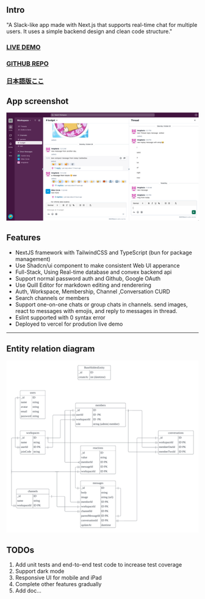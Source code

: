 ## Intro

"A Slack-like app made with Next.js that supports real-time chat for multiple users. It uses a simple backend design and clean code structure."

### [LIVE DEMO](https://slack-clone-ebon-phi.vercel.app/)

### [GITHUB REPO](https://github.com/lengdaxia/slack-clone)

### [日本語版ここ](readme-ja.md)

## App screenshot

![home-0](./screenshots/home-0.png)

## Features

- NextJS framework with TailwindCSS and TypeScript (bun for package management)
- Use Shadcn/ui component to make consistent Web UI apperance
- Full-Stack, Using Real-time database and convex backend api
- Support normal password auth and Github, Google OAuth
- Use Quill Editor for markdown editing and renderering
- Auth, Workspace, Membership, Channel ,Conversation CURD
- Search channels or members
- Support one-on-one chats or group chats in channels. send images, react to messages with emojis, and reply to messages in thread.
- Eslint supported with 0 syntax error
- Deployed to vercel for prodution live demo

---

## Entity relation diagram

![schema](./screenshots/Slack-Schema.png)

## TODOs

1. Add unit tests and end-to-end test code to increase test coverage
2. Support dark mode
3. Responsive UI for mobile and iPad
4. Complete other features gradually
5. Add doc...
